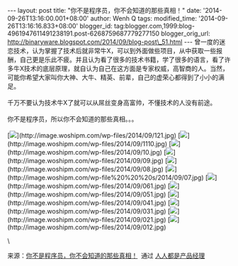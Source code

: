 --- layout: post title: "你不是程序员，你不会知道的那些真相！" date:
'2014-09-26T13:16:00.001+08:00' author: Wenh Q tags: modified\_time:
'2014-09-26T13:16:16.833+08:00' blogger\_id:
tag:blogger.com,1999:blog-4961947611491238191.post-6268759687779277150
blogger\_orig\_url:
http://binaryware.blogspot.com/2014/09/blog-post\_51.html ---
曾一度的迷恋技术，认为掌握了技术后就非常牛X，可以到外面做些项目，从中获取一些报酬，自己更是乐此不疲。并且认为看了很多的技术书籍，学了很多的语言，看了许多牛X技术的底层原理，就自认为自己在这方面是专家权威，高智商的人。当然，可能你希望大家叫你大神、大牛、精英、前辈，自己的虚荣心都得到了小小的满足。\
\
千万不要认为技术牛X了就可以从屌丝变身高富帅，不懂技术的人没有前途。\
\
你不是程序员，所以你不会知道的那些真相。。。\
\
[![](https://images-blogger-opensocial.googleusercontent.com/gadgets/proxy?url=http%3A%2F%2Fimage.woshipm.com%2Fwp-files%2F2014%2F09%2F121.jpg&container=blogger&gadget=a&rewriteMime=image%2F*)](http://image.woshipm.com/wp-files/2014/09/121.jpg)
[![](https://images-blogger-opensocial.googleusercontent.com/gadgets/proxy?url=http%3A%2F%2Fimage.woshipm.com%2Fwp-files%2F2014%2F09%2F1110.jpg&container=blogger&gadget=a&rewriteMime=image%2F*)](http://image.woshipm.com/wp-files/2014/09/1110.jpg)
[![](https://images-blogger-opensocial.googleusercontent.com/gadgets/proxy?url=http%3A%2F%2Fimage.woshipm.com%2Fwp-files%2F2014%2F09%2F10.jpg&container=blogger&gadget=a&rewriteMime=image%2F*)](http://image.woshipm.com/wp-files/2014/09/10.jpg)
[![](https://images-blogger-opensocial.googleusercontent.com/gadgets/proxy?url=http%3A%2F%2Fimage.woshipm.com%2Fwp-files%2F2014%2F09%2F09.jpg&container=blogger&gadget=a&rewriteMime=image%2F*)](http://image.woshipm.com/wp-files/2014/09/09.jpg)
[![](https://images-blogger-opensocial.googleusercontent.com/gadgets/proxy?url=http%3A%2F%2Fimage.woshipm.com%2Fwp-files%2F2014%2F09%2F08.jpg&container=blogger&gadget=a&rewriteMime=image%2F*)](http://image.woshipm.com/wp-files/2014/09/08.jpg)
[![](https://images-blogger-opensocial.googleusercontent.com/gadgets/proxy?url=http%3A%2F%2Fimage.woshipm.com%2Fwp-files%2F2014%2F09%2F07.jpg&container=blogger&gadget=a&rewriteMime=image%2F*)](http://image.woshipm.com/wp-file%20%20%20s/2014/09/07.jpg)
[![](https://images-blogger-opensocial.googleusercontent.com/gadgets/proxy?url=http%3A%2F%2Fimage.woshipm.com%2Fwp-files%2F2014%2F09%2F061.jpg&container=blogger&gadget=a&rewriteMime=image%2F*)](http://image.woshipm.com/wp-files/2014/09/061.jpg)
[![](https://images-blogger-opensocial.googleusercontent.com/gadgets/proxy?url=http%3A%2F%2Fimage.woshipm.com%2Fwp-files%2F2014%2F09%2F051.jpg&container=blogger&gadget=a&rewriteMime=image%2F*)](http://image.woshipm.com/wp-files/2014/09/051.jpg)
[![](https://images-blogger-opensocial.googleusercontent.com/gadgets/proxy?url=http%3A%2F%2Fimage.woshipm.com%2Fwp-files%2F2014%2F09%2F041.jpg&container=blogger&gadget=a&rewriteMime=image%2F*)](http://image.woshipm.com/wp-files/2014/09/041.jpg)
[![](https://images-blogger-opensocial.googleusercontent.com/gadgets/proxy?url=http%3A%2F%2Fimage.woshipm.com%2Fwp-files%2F2014%2F09%2F031.jpg&container=blogger&gadget=a&rewriteMime=image%2F*)](http://image.woshipm.com/wp-files/2014/09/031.jpg)
[![](https://images-blogger-opensocial.googleusercontent.com/gadgets/proxy?url=http%3A%2F%2Fimage.woshipm.com%2Fwp-files%2F2014%2F09%2F021.jpg&container=blogger&gadget=a&rewriteMime=image%2F*)](http://image.woshipm.com/wp-files/2014/09/021.jpg)
[![](https://images-blogger-opensocial.googleusercontent.com/gadgets/proxy?url=http%3A%2F%2Fimage.woshipm.com%2Fwp-files%2F2014%2F09%2F012.jpg&container=blogger&gadget=a&rewriteMime=image%2F*)](http://image.woshipm.com/wp-files/2014/09/012.jpg)
<div>

\

</div>

<div>

来源：[你不是程序员，你不会知道的那些真相！](http://www.woshipm.com/it/108293.html)  通过 [人人都是产品经理](http://www.woshipm.com/)

</div>
